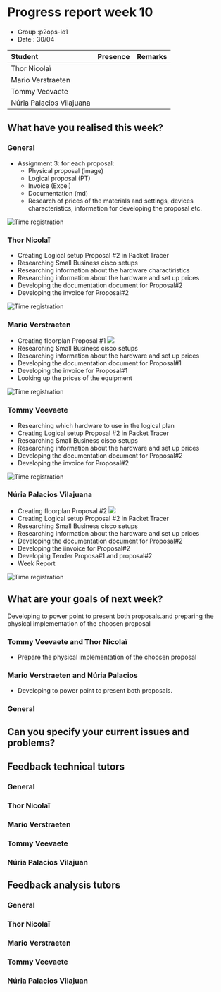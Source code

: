 # Progress report week 10

* Group :p2ops-io1
* Date  : 30/04

| Student  | Presence | Remarks |
| :---     | :---     | :---    |
| Thor Nicolaï |          |         |
| Mario Verstraeten |         |         |
| Tommy Veevaete |         |         |
| Núria Palacios Vilajuana |       |         |

## What have you realised this week?

### General

* Assignment 3: for each proposal:
    - Physical proposal (image)
    - Logical proposal (PT)
    - Invoice (Excel)
    - Documentation (md)
    - Research of prices of the materials and settings, devices characteristics, information for developing the proposal etc.


![Time registration]()
### Thor Nicolaï

* Creating Logical setup Proposal #2 in Packet Tracer 
* Researching Small Business cisco setups
* Researching information about the hardware charactiristics
* Researching information about the hardware and set up prices
* Developing the documentation document for Proposal#2
* Developing the invoice for Proposal#2

![Time registration](https://i.imgur.com/wONppGT.png)

### Mario Verstraeten

* Creating floorplan Proposal #1
![](https://i.gyazo.com/8a2839da063c18e1f87cf9e1e162693e.png)
* Researching Small Business cisco setups
* Researching information about the hardware and set up prices
* Developing the documentation document for Proposal#1
* Developing the invoice for Proposal#1
* Looking up the prices of the equipment 

![Time registration](https://i.imgur.com/tYUfKSj.png)

### Tommy Veevaete

* Researching which hardware to use in the logical plan
* Creating Logical setup Proposal #2 in Packet Tracer 
* Researching Small Business cisco setups
* Researching information about the hardware and set up prices
* Developing the documentation document for Proposal#2
* Developing the invoice for Proposal#2


![Time registration](https://i.imgur.com/ChtRnw5.png)

### Núria Palacios Vilajuana

* Creating floorplan Proposal #2
![](https://i.imgur.com/OeHWTH2.png)
* Creating Logical setup Proposal #2 in Packet Tracer 
* Researching Small Business cisco setups
* Researching information about the hardware and set up prices
* Developing the documentation document for Proposal#2
* Developing the iinvoice for Proposal#2
* Developing Tender Proposa#1 and proposal#2
* Week Report
 

![Time registration](https://i.imgur.com/FBB58YA.png)

## What are your goals of next week?

Developing to power point to present both proposals.and preparing the physical implementation of the choosen proposal


### Tommy Veevaete and Thor Nicolaï
* Prepare the physical implementation of the choosen proposal

### Mario Verstraeten and Núria Palacios
* Developing to power point to present both proposals.

### General


## Can you specify your current issues and problems?

## Feedback technical tutors

### General

### Thor Nicolaï
### Mario Verstraeten
### Tommy Veevaete
### Núria Palacios Vilajuan

## Feedback analysis tutors

### General

### Thor Nicolaï
### Mario Verstraeten
### Tommy Veevaete
### Núria Palacios Vilajuan


